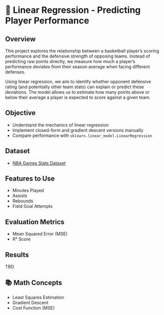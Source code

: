 # 🏀 Linear Regression - Predicting Player Performance

## Overview
This project explores the relationship between a basketball player’s scoring performance and the defensive strength of opposing teams. Instead of predicting raw points directly, we measure how much a player’s performance deviates from their season average when facing different defenses.

Using linear regression, we aim to identify whether opponent defensive rating (and potentially other team stats) can explain or predict these deviations. The model allows us to estimate how many points above or below their average a player is expected to score against a given team.

## Objective
- Understand the mechanics of linear regression
- Implement closed-form and gradient descent versions manually
- Compare performance with `sklearn.linear_model.LinearRegression`

## Dataset
- [NBA Games Stats Dataset](https://www.kaggle.com/datasets/wyattowalsh/basketball/data)

## Features to Use
- Minutes Played
- Assists
- Rebounds
- Field Goal Attempts

## Evaluation Metrics
- Mean Squared Error (MSE)
- R² Score

## Results
TBD

## 📚 Math Concepts
- Least Squares Estimation
- Gradient Descent
- Cost Function (MSE)
